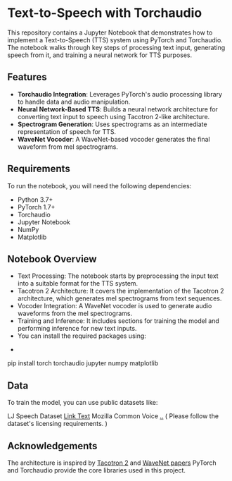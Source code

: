# Text-to-Speech with Torchaudio

This repository contains a Jupyter Notebook that demonstrates how to implement a Text-to-Speech (TTS) system using PyTorch and Torchaudio. The notebook walks through key steps of processing text input, generating speech from it, and training a neural network for TTS purposes.

## Features
- **Torchaudio Integration**: Leverages PyTorch's audio processing library to handle data and audio manipulation.
- **Neural Network-Based TTS**: Builds a neural network architecture for converting text input to speech using Tacotron 2-like architecture.
- **Spectrogram Generation**: Uses spectrograms as an intermediate representation of speech for TTS.
- **WaveNet Vocoder**: A WaveNet-based vocoder generates the final waveform from mel spectrograms.
  
## Requirements
To run the notebook, you will need the following dependencies:

- Python 3.7+
- PyTorch 1.7+
- Torchaudio
- Jupyter Notebook
- NumPy
- Matplotlib

## Notebook Overview
- Text Processing: The notebook starts by preprocessing the input text into a suitable format for the TTS system.
- Tacotron 2 Architecture: It covers the implementation of the Tacotron 2 architecture, which generates mel spectrograms from text sequences.
- Vocoder Integration: A WaveNet vocoder is used to generate audio waveforms from the mel spectrograms.
- Training and Inference: It includes sections for training the model and performing inference for new text inputs.
- You can install the required packages using:
- ```bash
pip install torch torchaudio jupyter numpy matplotlib

## Data
To train the model, you can use public datasets like:

LJ Speech Dataset [Link Text](URL)
Mozilla Common Voice [..]([URL](https://commonvoice.mozilla.org/en))
( Please follow the dataset's licensing requirements. )

## Acknowledgements
The architecture is inspired by [Tacotron 2](https://arxiv.org/abs/1712.05884) and [WaveNet papers](https://arxiv.org/abs/1609.03499)
PyTorch and Torchaudio provide the core libraries used in this project.
